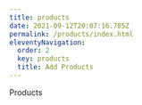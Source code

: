 ```yaml
---
title: products
date: 2021-09-12T20:07:16.785Z
permalink: /products/index.html
eleventyNavigation:
  order: 2
  key: products
  title: Add Products
---
```

Products